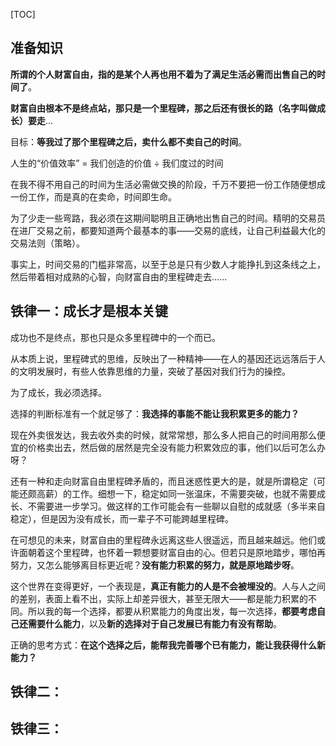 
[TOC]

## 准备知识

**所谓的个人财富自由，指的是某个人再也用不着为了满足生活必需而出售自己的时间了**。

**财富自由根本不是终点站，那只是一个里程碑，那之后还有很长的路（名字叫做成长）要走**...

目标：**等我过了那个里程碑之后，卖什么都不卖自己的时间**。

人生的“价值效率” = 我们创造的价值 ÷ 我们度过的时间

在我不得不用自己的时间为生活必需做交换的阶段，千万不要把一份工作随便想成一份工作，而是真的在卖命，时间即生命。

为了少走一些弯路，我必须在这期间聪明且正确地出售自己的时间。精明的交易员在进厂交易之前，都要知道两个最基本的事——交易的底线，让自己利益最大化的交易法则（策略）。

事实上，时间交易的门槛非常高，以至于总是只有少数人才能挣扎到这条线之上，然后带着相对成熟的心智，向财富自由的里程碑走去......



## 铁律一：成长才是根本关键

成功也不是终点，那也只是众多里程碑中的一个而已。

从本质上说，里程碑式的思维，反映出了一种精神——在人的基因还远远落后于人的文明发展时，有些人依靠思维的力量，突破了基因对我们行为的操控。

为了成长，我必须选择。

选择的判断标准有一个就足够了：**我选择的事能不能让我积累更多的能力？**

现在外卖很发达，我去收外卖的时候，就常常想，那么多人把自己的时间用那么便宜的价格卖出去，然后做的居然是完全没有能力积累效应的事，他们以后可怎么办呀？

还有一种和走向财富自由里程碑矛盾的，而且迷惑性更大的是，就是所谓稳定（可能还颇高薪）的工作。细想一下，稳定如同一张温床，不需要突破，也就不需要成长、不需要进一步学习。做这样的工作可能会有一些聊以自慰的成就感（多半来自稳定），但是因为没有成长，而一辈子不可能跨越里程碑。

在可想见的未来，财富自由的里程碑永远离这些人很遥远，而且越来越远。他们或许面朝着这个里程碑，也怀着一颗想要财富自由的心。但若只是原地踏步，哪怕再努力，又怎么能够离目标更近呢？**没有能力积累的努力，就是原地踏步呀**。

这个世界在变得更好，一个表现是，**真正有能力的人是不会被埋没的**。人与人之间的差别，表面上看不出，实际上却差异很大，甚至无限大——都是能力积累的不同。所以我的每一个选择，都要从积累能力的角度出发，每一次选择，**都要考虑自己还需要什么能力**，以及**新的选择对于自己发展已有能力有没有帮助**。

正确的思考方式：**在这个选择之后，能帮我完善哪个已有能力，能让我获得什么新能力？**



## 铁律二：



## 铁律三：